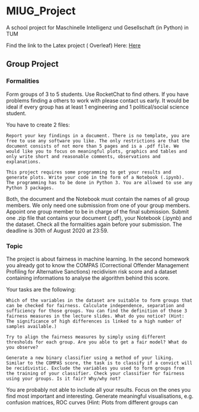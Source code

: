 # MIUG_Project
A school project for Maschinelle Intelligenz und Gesellschaft (in Python) in TUM

Find the link to the Latex project ( Overleaf) Here: [Here](https://www.overleaf.com/2348425867gkbmprxfjgft)


## Group Project

### Formalities

Form groups of 3 to 5 students. Use RocketChat to find others. If you have problems finding a others to work with please contact us early. It would be ideal if every group has at least 1 engineering and 1 political/social science student.

You have to create 2 files:

    Report your key findings in a document. There is no template, you are free to use any software you like. The only restrictions are that the document consists of not more than 5 pages and is a .pdf file. We would like you to focus on meaningful plots, graphics and tables and only write short and reasonable comments, observations and explanations.

    This project requires some programming to get your results and generate plots. Write your code in the form of a Notebook (.ipynb). The programming has to be done in Python 3. You are allowed to use any Python 3 packages.

Both, the document and the Notebook must contain the names of all group members. We only need one submission from one of your group members. Appoint one group member to be in charge of the final submission. Submit one .zip file that contains your document (.pdf), your Notebook (.ipynb) and the dataset. Check all the formalities again before your submission. The deadline is 30th of August 2020 at 23:59.

### Topic

The project is about fairness in machine learning. In the second homework you already got to know the COMPAS (Correctional Offender Management Profiling for Alternative Sanctions) recidivism risk score and a dataset containing informations to analyse the algorithm behind this score.

Your tasks are the following:

    Which of the variables in the dataset are suitable to form groups that can be checked for fairness. Calculate independence, separation and sufficiency for those groups. You can find the definition of those 3 fairness measures in the lecture slides. What do you notice? (Hint: The significance of high differences is linked to a high number of samples available.)

    Try to align the fairness measures by simply using different thresholds for each group. Are you able to get a fair model? What do you observe?

    Generate a new binary classifier using a method of your liking. Similar to the COMPAS score, the task is to classify if a convict will be recidivistic. Exclude the variables you used to form groups from the training of your classifier. Check your classifier for fairness using your groups. Is it fair? Why/why not?

You are probably not able to include all your results. Focus on the ones you find most important and interesting. Generate meaningful visualisations, e.g. confusion matrices, ROC curves (Hint: Plots from different groups can 
